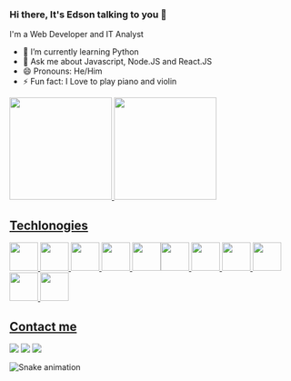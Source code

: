 ### Hi there, It's Edson talking to you 👋

<!--
**eaurelio/eaurelio** is a ✨ _special_ ✨ repository because its `README.md` (this file) appears on your GitHub profile.

Here are some ideas to get you started:
-->
I'm a Web Developer and IT Analyst

- 🌱 I’m currently learning Python
- 💬 Ask me about Javascript, Node.JS and React.JS
- 😄 Pronouns: He/Him
- ⚡ Fun fact: I Love to play piano and violin

<div>
<a href="https://github.com/eaurelio">
<img height="180em" src="https://github-readme-stats.vercel.app/api/top-langs/?username=eaurelio&layout=compact&langs_count=7&theme=dracula"/>
<img height="180em" src="https://github-readme-stats.vercel.app/api?username=eaurelio&show_icons=true&theme=dracula&include_all_commits=true&count_private=true"/>
</div>

## Techlonogies
<img width='50px' src="https://cdn.jsdelivr.net/gh/devicons/devicon/icons/javascript/javascript-original.svg" /> <img width='50px' src="https://cdn.jsdelivr.net/gh/devicons/devicon/icons/typescript/typescript-original.svg" /> <img width='50px' src="https://cdn.jsdelivr.net/gh/devicons/devicon/icons/react/react-original.svg" /> <img width='50px' src="https://cdn.jsdelivr.net/gh/devicons/devicon/icons/nodejs/nodejs-original.svg" /> <img width='50px' src="https://cdn.jsdelivr.net/gh/devicons/devicon/icons/firebase/firebase-plain-wordmark.svg" /><img width='50px' src="https://cdn.jsdelivr.net/gh/devicons/devicon/icons/html5/html5-original.svg" /> <img width='50px'  src="https://cdn.jsdelivr.net/gh/devicons/devicon/icons/css3/css3-original.svg" /> <img width='50px' src="https://cdn.jsdelivr.net/gh/devicons/devicon/icons/androidstudio/androidstudio-original.svg" /> <img width='50px' src="https://cdn.jsdelivr.net/gh/devicons/devicon/icons/java/java-original.svg" /> <img width='50px' src="https://cdn.jsdelivr.net/gh/devicons/devicon/icons/microsoftsqlserver/microsoftsqlserver-plain-wordmark.svg" /> <img width='50px' src="https://cdn.jsdelivr.net/gh/devicons/devicon/icons/amazonwebservices/amazonwebservices-plain-wordmark.svg" />
  

## Contact me
<div>
<a href="https://www.linkedin.com/in/edson-aurélio-de-oliveira-araújo-b78680106/" target="_blank"><img src="https://img.shields.io/badge/-LinkedIn-%230077B5?style=for-the-badge&logo=linkedin&logoColor=white" target="_new"></a>
<a href = "mailto:contato@edson.exe@outlook.com"><img src="https://img.shields.io/badge/Gmail-D14836?style=for-the-badge&logo=gmail&logoColor=white" target="_blank"></a>
<a href="https://instagram.com/edson.brs" target="_blank"><img src="https://img.shields.io/badge/-Instagram-%23E4405F?style=for-the-badge&logo=instagram&logoColor=white" target="_new"></a>
</div>

![Snake animation](https://github.com/eaurelio/eaurelio/blob/output/github-contribution-grid-snake.svg)
